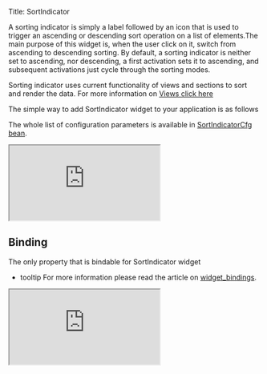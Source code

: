 Title: SortIndicator


A sorting indicator is simply a label followed by an icon that is used to trigger an ascending or descending sort operation on a list of elements.The main purpose of this widget is, when the user click on it, switch from ascending to descending sorting. By default, a sorting indicator is neither set to ascending, nor descending, a first activation sets it to ascending, and subsequent activations just cycle through the sorting modes.

Sorting indicator uses current functionality of views and sections to sort and render the data. For more information on [Views click here](views)

The simple way to add SortIndicator widget to your application is as follows 
<script src='http://snippets.ariatemplates.com/snippets/github.com/ariatemplates/documentation-code/%VERSION%/snippets/widgets/sortindicator/Snippet.tpl?tag=wgtSortIndicatorSnippet1&lang=at&outdent=true' defer></script>

The whole list of configuration parameters is available in [SortIndicatorCfg bean](http://ariatemplates.com/api/#aria.widgets.CfgBeans:SortIndicatorCfg).
<iframe class='samples' src='http://snippets.ariatemplates.com/samples/github.com/ariatemplates/documentation-code/%VERSION%/samples/widgets/sortindicator/?skip=1' ></iframe>

## Binding
The only property that is bindable for SortIndicator widget
* tooltip
For more information please read the article on [widget_bindings](widget_bindings).
<script src='http://snippets.ariatemplates.com/snippets/github.com/ariatemplates/documentation-code/%VERSION%/snippets/widgets/sortindicator/Snippet.tpl?tag=wgtSortIndicatorSnippet2&lang=at&outdent=true' defer></script>

<iframe class='samples' src='http://snippets.ariatemplates.com/samples/github.com/ariatemplates/documentation-code/%VERSION%/samples/widgets/sortindicator/binding/?skip=1' ></iframe>